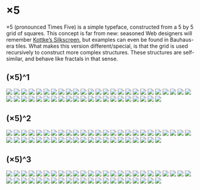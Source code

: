 
# ×5

×5 (pronounced Times Five) is a simple typeface, constructed from a 5 by 5 grid of squares. This concept is far from new: seasoned Web designers will remember [Kottke’s Silkscreen](https://kottke.org/plus/type/silkscreen/), but examples can even be found in Bauhaus-era tiles. What makes this version different/special, is that the grid is used recursively to construct more complex structures. These structures are self-similar, and behave like fractals in that sense.
## (×5)^1

![](https://x5.acjs.net/images/x5-n1-u0021.png)
![](https://x5.acjs.net/images/x5-n1-u0023.png)
![](https://x5.acjs.net/images/x5-n1-u0030.png)
![](https://x5.acjs.net/images/x5-n1-u0031.png)
![](https://x5.acjs.net/images/x5-n1-u0032.png)
![](https://x5.acjs.net/images/x5-n1-u0033.png)
![](https://x5.acjs.net/images/x5-n1-u0034.png)
![](https://x5.acjs.net/images/x5-n1-u0035.png)
![](https://x5.acjs.net/images/x5-n1-u0036.png)
![](https://x5.acjs.net/images/x5-n1-u0037.png)
![](https://x5.acjs.net/images/x5-n1-u0038.png)
![](https://x5.acjs.net/images/x5-n1-u0039.png)
![](https://x5.acjs.net/images/x5-n1-u0041.png)
![](https://x5.acjs.net/images/x5-n1-u0042.png)
![](https://x5.acjs.net/images/x5-n1-u0043.png)
![](https://x5.acjs.net/images/x5-n1-u0044.png)
![](https://x5.acjs.net/images/x5-n1-u0045.png)
![](https://x5.acjs.net/images/x5-n1-u0046.png)
![](https://x5.acjs.net/images/x5-n1-u0047.png)
![](https://x5.acjs.net/images/x5-n1-u0048.png)
![](https://x5.acjs.net/images/x5-n1-u0049.png)
![](https://x5.acjs.net/images/x5-n1-u004a.png)
![](https://x5.acjs.net/images/x5-n1-u004b.png)
![](https://x5.acjs.net/images/x5-n1-u004c.png)
![](https://x5.acjs.net/images/x5-n1-u004d.png)
![](https://x5.acjs.net/images/x5-n1-u004e.png)
![](https://x5.acjs.net/images/x5-n1-u004f.png)
![](https://x5.acjs.net/images/x5-n1-u0050.png)
![](https://x5.acjs.net/images/x5-n1-u0051.png)
![](https://x5.acjs.net/images/x5-n1-u0052.png)
![](https://x5.acjs.net/images/x5-n1-u0053.png)
![](https://x5.acjs.net/images/x5-n1-u0054.png)
![](https://x5.acjs.net/images/x5-n1-u0055.png)
![](https://x5.acjs.net/images/x5-n1-u0056.png)
![](https://x5.acjs.net/images/x5-n1-u0057.png)
![](https://x5.acjs.net/images/x5-n1-u0058.png)
![](https://x5.acjs.net/images/x5-n1-u0059.png)
![](https://x5.acjs.net/images/x5-n1-u005a.png)
![](https://x5.acjs.net/images/x5-n1-u25a0.png)
![](https://x5.acjs.net/images/x5-n1-u2665.png)
![](https://x5.acjs.net/images/x5-n1-22.png)
![](https://x5.acjs.net/images/x5-n1-Hb.png)
![](https://x5.acjs.net/images/x5-n1-LE.png)
![](https://x5.acjs.net/images/x5-n1-tripletau.png)
![](https://x5.acjs.net/images/x5-n1-n.png)
![](https://x5.acjs.net/images/x5-n1-random.png)

## (×5)^2

![](https://x5.acjs.net/images/x5-n2-u0021.png)
![](https://x5.acjs.net/images/x5-n2-u0023.png)
![](https://x5.acjs.net/images/x5-n2-u0030.png)
![](https://x5.acjs.net/images/x5-n2-u0031.png)
![](https://x5.acjs.net/images/x5-n2-u0032.png)
![](https://x5.acjs.net/images/x5-n2-u0033.png)
![](https://x5.acjs.net/images/x5-n2-u0034.png)
![](https://x5.acjs.net/images/x5-n2-u0035.png)
![](https://x5.acjs.net/images/x5-n2-u0036.png)
![](https://x5.acjs.net/images/x5-n2-u0037.png)
![](https://x5.acjs.net/images/x5-n2-u0038.png)
![](https://x5.acjs.net/images/x5-n2-u0039.png)
![](https://x5.acjs.net/images/x5-n2-u0041.png)
![](https://x5.acjs.net/images/x5-n2-u0042.png)
![](https://x5.acjs.net/images/x5-n2-u0043.png)
![](https://x5.acjs.net/images/x5-n2-u0044.png)
![](https://x5.acjs.net/images/x5-n2-u0045.png)
![](https://x5.acjs.net/images/x5-n2-u0046.png)
![](https://x5.acjs.net/images/x5-n2-u0047.png)
![](https://x5.acjs.net/images/x5-n2-u0048.png)
![](https://x5.acjs.net/images/x5-n2-u0049.png)
![](https://x5.acjs.net/images/x5-n2-u004a.png)
![](https://x5.acjs.net/images/x5-n2-u004b.png)
![](https://x5.acjs.net/images/x5-n2-u004c.png)
![](https://x5.acjs.net/images/x5-n2-u004d.png)
![](https://x5.acjs.net/images/x5-n2-u004e.png)
![](https://x5.acjs.net/images/x5-n2-u004f.png)
![](https://x5.acjs.net/images/x5-n2-u0050.png)
![](https://x5.acjs.net/images/x5-n2-u0051.png)
![](https://x5.acjs.net/images/x5-n2-u0052.png)
![](https://x5.acjs.net/images/x5-n2-u0053.png)
![](https://x5.acjs.net/images/x5-n2-u0054.png)
![](https://x5.acjs.net/images/x5-n2-u0055.png)
![](https://x5.acjs.net/images/x5-n2-u0056.png)
![](https://x5.acjs.net/images/x5-n2-u0057.png)
![](https://x5.acjs.net/images/x5-n2-u0058.png)
![](https://x5.acjs.net/images/x5-n2-u0059.png)
![](https://x5.acjs.net/images/x5-n2-u005a.png)
![](https://x5.acjs.net/images/x5-n2-u25a0.png)
![](https://x5.acjs.net/images/x5-n2-u2665.png)
![](https://x5.acjs.net/images/x5-n2-22.png)
![](https://x5.acjs.net/images/x5-n2-Hb.png)
![](https://x5.acjs.net/images/x5-n2-LE.png)
![](https://x5.acjs.net/images/x5-n2-tripletau.png)
![](https://x5.acjs.net/images/x5-n2-n.png)
![](https://x5.acjs.net/images/x5-n2-random.png)

## (×5)^3

![](https://x5.acjs.net/images/x5-n3-u0021.png)
![](https://x5.acjs.net/images/x5-n3-u0023.png)
![](https://x5.acjs.net/images/x5-n3-u0030.png)
![](https://x5.acjs.net/images/x5-n3-u0031.png)
![](https://x5.acjs.net/images/x5-n3-u0032.png)
![](https://x5.acjs.net/images/x5-n3-u0033.png)
![](https://x5.acjs.net/images/x5-n3-u0034.png)
![](https://x5.acjs.net/images/x5-n3-u0035.png)
![](https://x5.acjs.net/images/x5-n3-u0036.png)
![](https://x5.acjs.net/images/x5-n3-u0037.png)
![](https://x5.acjs.net/images/x5-n3-u0038.png)
![](https://x5.acjs.net/images/x5-n3-u0039.png)
![](https://x5.acjs.net/images/x5-n3-u0041.png)
![](https://x5.acjs.net/images/x5-n3-u0042.png)
![](https://x5.acjs.net/images/x5-n3-u0043.png)
![](https://x5.acjs.net/images/x5-n3-u0044.png)
![](https://x5.acjs.net/images/x5-n3-u0045.png)
![](https://x5.acjs.net/images/x5-n3-u0046.png)
![](https://x5.acjs.net/images/x5-n3-u0047.png)
![](https://x5.acjs.net/images/x5-n3-u0048.png)
![](https://x5.acjs.net/images/x5-n3-u0049.png)
![](https://x5.acjs.net/images/x5-n3-u004a.png)
![](https://x5.acjs.net/images/x5-n3-u004b.png)
![](https://x5.acjs.net/images/x5-n3-u004c.png)
![](https://x5.acjs.net/images/x5-n3-u004d.png)
![](https://x5.acjs.net/images/x5-n3-u004e.png)
![](https://x5.acjs.net/images/x5-n3-u004f.png)
![](https://x5.acjs.net/images/x5-n3-u0050.png)
![](https://x5.acjs.net/images/x5-n3-u0051.png)
![](https://x5.acjs.net/images/x5-n3-u0052.png)
![](https://x5.acjs.net/images/x5-n3-u0053.png)
![](https://x5.acjs.net/images/x5-n3-u0054.png)
![](https://x5.acjs.net/images/x5-n3-u0055.png)
![](https://x5.acjs.net/images/x5-n3-u0056.png)
![](https://x5.acjs.net/images/x5-n3-u0057.png)
![](https://x5.acjs.net/images/x5-n3-u0058.png)
![](https://x5.acjs.net/images/x5-n3-u0059.png)
![](https://x5.acjs.net/images/x5-n3-u005a.png)
![](https://x5.acjs.net/images/x5-n3-u25a0.png)
![](https://x5.acjs.net/images/x5-n3-u2665.png)
![](https://x5.acjs.net/images/x5-n3-22.png)
![](https://x5.acjs.net/images/x5-n3-Hb.png)
![](https://x5.acjs.net/images/x5-n3-LE.png)
![](https://x5.acjs.net/images/x5-n3-tripletau.png)
![](https://x5.acjs.net/images/x5-n3-n.png)
![](https://x5.acjs.net/images/x5-n3-random.png)

